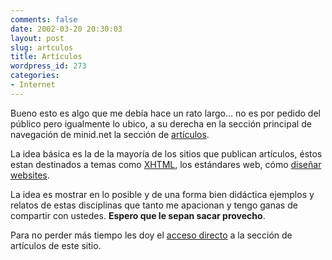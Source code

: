 ```yaml
---
comments: false
date: 2002-03-20 20:30:03
layout: post
slug: artculos
title: Artículos
wordpress_id: 273
categories:
- Internet
---
```


Bueno esto es algo que me debía hace un rato largo… no es por pedido del público pero igualmente lo ubico, a su derecha en la sección principal de navegación de minid.net la sección de [artículos](/articulos/).





La idea básica es la de la mayoría de los sitios que publican artículos, éstos estan destinados a temas como [XHTML](/archivos/categorias/articulos_de_minid/un_relato_de_xhtml.php), los estándares web, cómo [diseñar websites](/archivos/categorias/articulos_de_minid/tips_para_desarrollar_un_website.php).





La idea es mostrar en lo posible y de una forma bien didáctica ejemplos y relatos de estas disciplinas que tanto me apacionan y tengo ganas de compartir con ustedes. **Espero que le sepan sacar provecho**.





Para no perder más tiempo les doy el [acceso directo](/articulos/) a la sección de artículos de este sitio.




 

